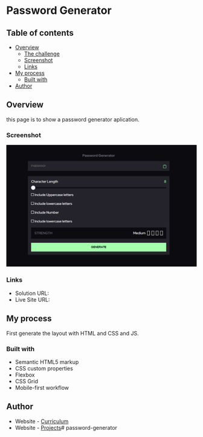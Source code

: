 # Password Generator

## Table of contents

- [Overview](#overview)
  - [The challenge](#the-challenge)
  - [Screenshot](#screenshot)
  - [Links](#links)
- [My process](#my-process)
  - [Built with](#built-with)
- [Author](#author)

## Overview
this page is to show a password generator aplication.

### Screenshot

![](./assets/psw-generator.png)

### Links

- Solution URL: []()
- Live Site URL: []()

## My process

First generate the layout with HTML and CSS and JS.

### Built with

- Semantic HTML5 markup
- CSS custom properties
- Flexbox
- CSS Grid
- Mobile-first workflow

## Author

- Website - [Curriculum](https://ivargasm.com)
- Website - [Projects](https://ismaelvm.xyz)#   p a s s w o r d - g e n e r a t o r 
 
 